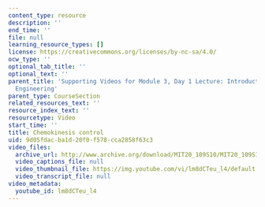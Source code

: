 ```yaml
---
content_type: resource
description: ''
end_time: ''
file: null
learning_resource_types: []
license: https://creativecommons.org/licenses/by-nc-sa/4.0/
ocw_type: ''
optional_tab_title: ''
optional_text: ''
parent_title: 'Supporting Videos for Module 3, Day 1 Lecture: Introduction to Cell-Biomaterial
  Engineering'
parent_type: CourseSection
related_resources_text: ''
resource_index_text: ''
resourcetype: Video
start_time: ''
title: Chemokinesis control
uid: 9d05fdac-ba1d-20f0-f578-cca2858f63c3
video_files:
  archive_url: http://www.archive.org/download/MIT20_109S10/MIT20_109S10_m3d1_vid1.mp4
  video_captions_file: null
  video_thumbnail_file: https://img.youtube.com/vi/lm8dCTeu_l4/default.jpg
  video_transcript_file: null
video_metadata:
  youtube_id: lm8dCTeu_l4
---
```

